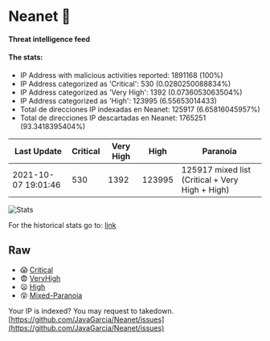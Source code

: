 # Neanet :hocho:
#### Threat intelligence feed
#### The stats:

- IP Address with malicious activities reported: 1891168 (100%)
- IP Address categorized as 'Critical':  530 (0.0280250088834%)
- IP Address categorized as 'Very High':  1392 (0.0736053063504%)
- IP Address categorized as 'High':  123995 (6.55653014433)
- Total de direcciones IP indexadas en Neanet:  125917 (6.65816045957%)
- Total de direcciones IP descartadas en Neanet:  1765251 (93.3418395404%)

| Last Update | Critical | Very High | High | Paranoia |
| --- | --- | --- | --- | --- |
| 2021-10-07 19:01:46 | 530 | 1392 | 123995 | 125917 mixed list (Critical + Very High + High)|

![Stats](https://docs.google.com/spreadsheets/d/e/2PACX-1vSnaNMIXVabIpDJjufMlzH7poXnshF3mgd8Is1g9ytUEzVsP5my4Trn8f-xkoLLQ38xpL3HtmUexLo6/pubchart?oid=501124687&format=image)

For the historical stats go to: [link](/stats.csv)
## Raw
- :scream: [Critical](https://raw.githubusercontent.com/JavaGarcia/Neanet/master/blacklists/neanet_critical.txt)
- :fearful: [VeryHigh](https://raw.githubusercontent.com/JavaGarcia/Neanet/master/blacklists/neanet_veryHigh.txtt)
- :frowning: [High](https://raw.githubusercontent.com/JavaGarcia/Neanet/master/blacklists/neanet_high.txt)
- :dizzy_face: [Mixed-Paranoia](https://raw.githubusercontent.com/JavaGarcia/Neanet/master/blacklists/neanet_all.txt)


Your IP is indexed? You may request to takedown. [https://github.com/JavaGarcia/Neanet/issues](https://github.com/JavaGarcia/Neanet/issues)
















































































































































































































































































































































































































































































































































































































































































































































































































































































































































































































































































































































































































































































































































































































































































































































































































































































































































































































































































































































































































































































































































































































































































































































































































































































































































































































































































































































































































































































































































































































































































































































































































































































































































































































































































































































































































































































































































































































































































































































































































































































































































































































































































































































































































































































































































































































































































































































































































































































































































































































































































































































































































































































































































































































































































































































































































































































































































































































































































































































































































































































































































































































































































































































































































































































































































































































































































































































































































































































































































































































































































































































































































































































































































































































































































































































































































































































































































































































































































































































































































































































































































































































































































































































































































































































































































































































































































































































































































































































































































































































































































































































































































































































































































































































































































































